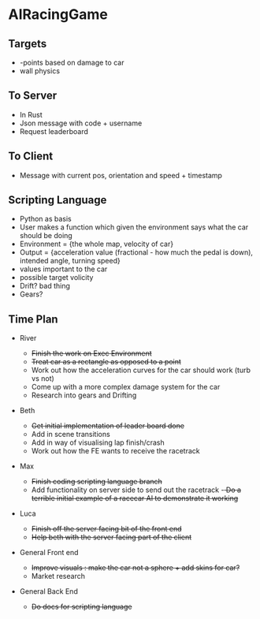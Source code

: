 # AIRacingGame

## Targets

 - -points based on damage to car
 - wall physics


## To Server
 - In Rust
 - Json message with code + username
 - Request leaderboard

## To Client

 - Message with current pos, orientation and speed + timestamp

## Scripting Language

 - Python as basis
 - User makes a function which given the environment says what the car should be doing
 - Environment = {the whole map, velocity of car}
 - Output = {acceleration value (fractional - how much the pedal is down), intended angle, turning speed}
  - values important to the car
  - possible target volicity
  - Drift? bad thing
  - Gears?



## Time Plan
 + River
   - <del>Finish the work on Exec Environment</del>
   - <del>Treat car as a rectangle as opposed to a point</del>
   - Work out how the acceleration curves for the car should work (turb vs not)
   - Come up with a more complex damage system for the car
   - Research into gears and Drifting


 + Beth
   - <del>Get initial implementation of leader board done</del>
   - Add in scene transitions
   - Add in way of visualising lap finish/crash
   - Work out how the FE wants to receive the racetrack

 + Max
   - <del>Finish coding scripting language branch</del>
   - Add functionality on server side to send out the racetrack
   -<del> Do a terrible initial example of a racecar AI to demonstrate it working</del>

 + Luca
   - <del>Finish off the server facing bit of the front end</del>
   - <del>Help beth with the server facing part of the client</del>

 + General Front end
   - <del>Improve visuals : make the car not a sphere + add skins for car?</del>
   - Market research

 + General Back End
   - <del>Do docs for scripting language</del>
